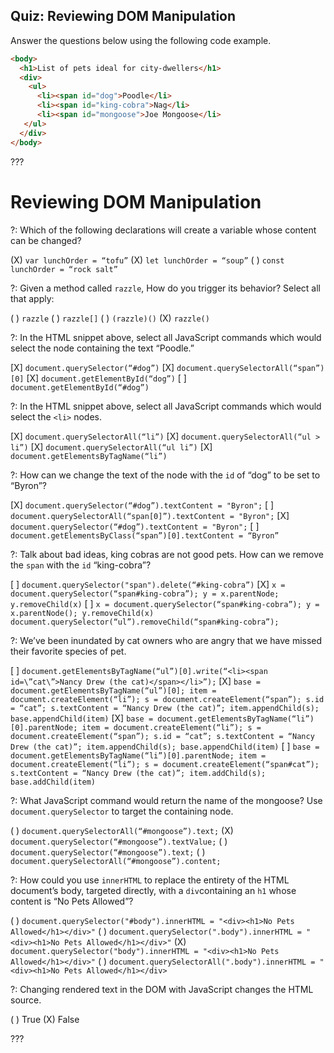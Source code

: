 ## Quiz: Reviewing DOM Manipulation

Answer the questions below using the following code example.

```html
<body>
  <h1>List of pets ideal for city-dwellers</h1>
  <div>
    <ul>
      <li><span id="dog">Poodle</li>
      <li><span id="king-cobra">Nag</li>
      <li><span id="mongoose">Joe Mongoose</li>
   </ul>
  </div>
</body>
```

???

# Reviewing DOM Manipulation

?: Which of the following declarations will create a variable whose content can be changed?

(X) `var lunchOrder = “tofu”` (X) `let lunchOrder = “soup”` ( ) `const lunchOrder = “rock salt”`

?: Given a method called `razzle`, How do you trigger its behavior? Select all that apply:

( ) `razzle` ( ) `razzle[]` ( ) `(razzle)()` (X) `razzle()`

?: In the HTML snippet above, select all JavaScript commands which would select the node containing the text “Poodle.”

[X] `document.querySelector(“#dog”)` [X] `document.querySelectorAll(“span”)[0]` [X] `document.getElementById(“dog”)` [ ] `document.getElementById(“#dog”)`

?: In the HTML snippet above, select all JavaScript commands which would select the `<li>` nodes.

[X] `document.querySelectorAll(“li”)` [X] `document.querySelectorAll(“ul > li”)` [X] `document.querySelectorAll(“ul li”)` [X] `document.getElementsByTagName(“li”)`

?: How can we change the text of the node with the `id` of “dog” to be set to “Byron”?

[X] `document.querySelector(“#dog”).textContent = "Byron";` [ ] `document.querySelectorAll(“span[0]”).textContent = "Byron";` [X] `document.querySelector(“#dog”).textContent = "Byron";` [ ] `document.getElementsByClass(“span”)[0].textContent = “Byron”`

?: Talk about bad ideas, king cobras are not good pets. How can we remove the `span` with the `id` “king-cobra”?

[ ] `document.querySelector("span").delete(“#king-cobra”)` [X] `x = document.querySelector(“span#king-cobra”); y = x.parentNode; y.removeChild(x)` [ ] `x = document.querySelector(“span#king-cobra”); y = x.parentNode(); y.removeChild(x) document.querySelector(“ul”).removeChild(“span#king-cobra”);`

?: We’ve been inundated by cat owners who are angry that we have missed their favorite species of pet.

[ ] `document.getElementsByTagName(“ul”)[0].write(“<li><span id=\”cat\”>Nancy Drew (the cat)</span></li>”);` [X] `base = document.getElementsByTagName(“ul”)[0]; item = document.createElement(“li”); s = document.createElement(“span”); s.id = “cat”; s.textContent = “Nancy Drew (the cat)”; item.appendChild(s); base.appendChild(item)` [X] `base = document.getElementsByTagName(“li”)[0].parentNode; item = document.createElement(“li”); s = document.createElement(“span”); s.id = “cat”; s.textContent = “Nancy Drew (the cat)”; item.appendChild(s); base.appendChild(item)` [ ] `base = document.getElementsByTagName(“li”)[0].parentNode; item = document.createElement(“li”); s = document.createElement(“span#cat”); s.textContent = “Nancy Drew (the cat)”; item.addChild(s); base.addChild(item)`

?: What JavaScript command would return the name of the mongoose? Use `document.querySelector` to target the containing node.

( ) `document.querySelectorAll(“#mongoose”).text;` (X) `document.querySelector(“#mongoose”).textValue;` ( ) `document.querySelector(“#mongoose”).text;` ( ) `document.querySelectorAll(“#mongoose”).content;`

?: How could you use `innerHTML` to replace the entirety of the HTML document’s body, targeted directly, with a `div`containing an `h1` whose content is “No Pets Allowed”?

( ) `document.querySelector("#body").innerHTML = "<div><h1>No Pets Allowed</h1></div>"` ( ) `document.querySelector(".body").innerHTML = "<div><h1>No Pets Allowed</h1></div>"` (X) `document.querySelector("body").innerHTML = "<div><h1>No Pets Allowed</h1></div>"` ( ) `document.querySelectorAll(".body").innerHTML = "<div><h1>No Pets Allowed</h1></div>`

?: Changing rendered text in the DOM with JavaScript changes the HTML source.

( ) True (X) False

???
